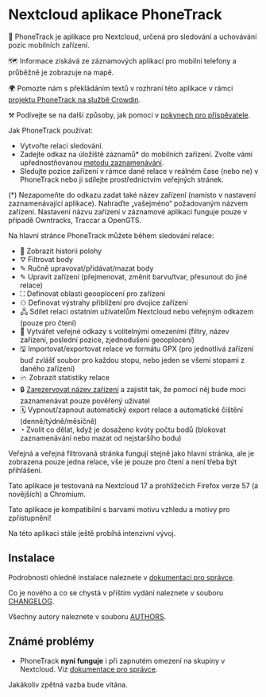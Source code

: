 # Nextcloud aplikace PhoneTrack

📱 PhoneTrack je aplikace pro Nextcloud, určená pro sledování a uchovávání pozic mobilních zařízení.

🗺 Informace získává ze záznamových aplikací pro mobilní telefony a průběžně je zobrazuje na mapě.

🌍 Pomozte nám s překládáním textů v rozhraní této aplikace v rámci [projektu PhoneTrack na službě Crowdin](https://crowdin.com/project/phonetrack).

⚒ Podívejte se na další způsoby, jak pomoci v [pokynech pro přispěvatele](https://gitlab.com/eneiluj/phonetrack-oc/blob/master/CONTRIBUTING.md).

Jak PhoneTrack používat:

* Vytvořte relaci sledování.
* Zadejte odkaz na úložiště záznamů\* do mobilních zařízení. Zvolte vámi upřednostňovanou [metodu zaznamenávání](https://gitlab.com/eneiluj/phonetrack-oc/wikis/userdoc#logging-methods).
* Sledujte pozice zařízení v rámce dané relace v reálném čase (nebo ne) v PhoneTrack nebo ji sdílejte prostřednictvím veřejných stránek.

(\*) Nezapomeňte do odkazu zadat také název zařízení (namísto v nastavení zaznamenávající aplikace). Nahraďte „vašejméno“ požadovaným názvem zařízení. Nastavení názvu zařízení v záznamové aplikaci funguje pouze v případě Owntracks, Traccar a OpenGTS.

Na hlavní stránce PhoneTrack můžete během sledování relace:

* 📍 Zobrazit historii polohy
* ⛛ Filtrovat body
* ✎ Ručně upravovat/přidávat/mazat body
* ✎ Upravit zařízení (přejmenovat, změnit barvu/tvar, přesunout do jiné relace)
* ⛶ Definovat oblasti geooplocení pro zařízení
* ⚇ Definovat výstrahy přiblížení pro dvojice zařízení
* 🖧 Sdílet relaci ostatním uživatelům Nextcloud nebo veřejným odkazem (pouze pro čtení)
* 🔗 Vytvářet veřejné odkazy s volitelnými omezeními (filtry, název zařízení, poslední pozice, zjednodušení geooplocení)
* 🖫 Importovat/exportovat relace ve formátu GPX (pro jednotlivá zařízení buď zvlášť soubor pro každou stopu, nebo jeden se všemi stopami z daného zařízení)
* 🗠 Zobrazit statistiky relace
* 🔒 [Zarezervovat název zařízení](https://gitlab.com/eneiluj/phonetrack-oc/wikis/userdoc#device-name-reservation) a zajistit tak, že pomocí něj bude moci zaznamenávat pouze pověřený uživatel
* 🗓 Vypnout/zapnout automatický export relace a automatické čištění (denně/týdně/měsíčně)
* ◔ Zvolit co dělat, když je dosaženo kvóty počtu bodů (blokovat zaznamenávání nebo mazat od nejstaršího bodu)

Veřejná a veřejná filtrovaná stránka fungují stejně jako hlavní stránka, ale je zobrazena pouze jedna relace, vše je pouze pro čtení a není třeba být přihlášeni.

Tato aplikace je testovaná na Nextcloud 17 a prohlížečích Firefox verze 57 (a novějších) a Chromium.

Tato aplikace je kompatibilní s barvami motivu vzhledu a motivy pro zpřístupnění!

Na této aplikaci stále ještě probíhá intenzivní vývoj.

## Instalace

Podrobnosti ohledně instalace naleznete v [dokumentaci pro správce](https://gitlab.com/eneiluj/phonetrack-oc/wikis/admindoc).

Co je nového a co se chystá v příštím vydání naleznete v souboru [CHANGELOG](https://gitlab.com/eneiluj/phonetrack-oc/blob/master/CHANGELOG.md#change-log).

Všechny autory naleznete v souboru [AUTHORS](https://gitlab.com/eneiluj/phonetrack-oc/blob/master/AUTHORS.md#authors).

## Známé problémy

* PhoneTrack **nyní funguje** i při zapnutém omezení na skupiny v Nextcloud. Viz [dokumentace pro správce](https://gitlab.com/eneiluj/phonetrack-oc/wikis/admindoc#issue-with-phonetrack-restricted-to-some-groups-in-nextcloud).

Jakákoliv zpětná vazba bude vítána.